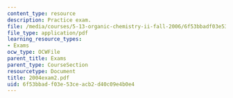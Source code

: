 ```yaml
---
content_type: resource
description: Practice exam.
file: /media/courses/5-13-organic-chemistry-ii-fall-2006/6f53bbadf03e53ceacb2d40c09e4b0e4_2004exam2.pdf
file_type: application/pdf
learning_resource_types:
- Exams
ocw_type: OCWFile
parent_title: Exams
parent_type: CourseSection
resourcetype: Document
title: 2004exam2.pdf
uid: 6f53bbad-f03e-53ce-acb2-d40c09e4b0e4
---
```

